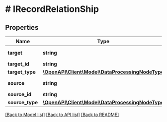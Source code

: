 # # IRecordRelationShip

## Properties

Name | Type | Description | Notes
------------ | ------------- | ------------- | -------------
**target** | **string** |  | [optional] [readonly]
**target_id** | **string** |  | [optional]
**target_type** | [**\OpenAPI\Client\Model\DataProcessingNodeType**](DataProcessingNodeType.md) |  | [optional]
**source** | **string** |  | [optional] [readonly]
**source_id** | **string** |  | [optional]
**source_type** | [**\OpenAPI\Client\Model\DataProcessingNodeType**](DataProcessingNodeType.md) |  | [optional]

[[Back to Model list]](../../README.md#models) [[Back to API list]](../../README.md#endpoints) [[Back to README]](../../README.md)
